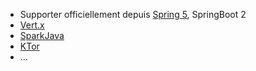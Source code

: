 * Supporter officiellement depuis [Spring 5](https://spring.io/blog/2017/01/04/introducing-kotlin-support-in-spring-framework-5-0), SpringBoot 2
* [Vert.x](http://vertx.io/docs/vertx-core/kotlin/)
* [SparkJava](https://sparktutorials.github.io/2017/01/28/using-spark-with-kotlin.html)
* [KTor](http://ktor.io/)
* ...